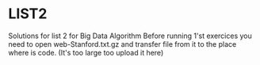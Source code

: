 # LIST2
Solutions for list 2 for Big Data Algorithm
Before running 1'st exercices you need to open web-Stanford.txt.gz and transfer file from it to the place where is code. (It's too large too upload it here)
